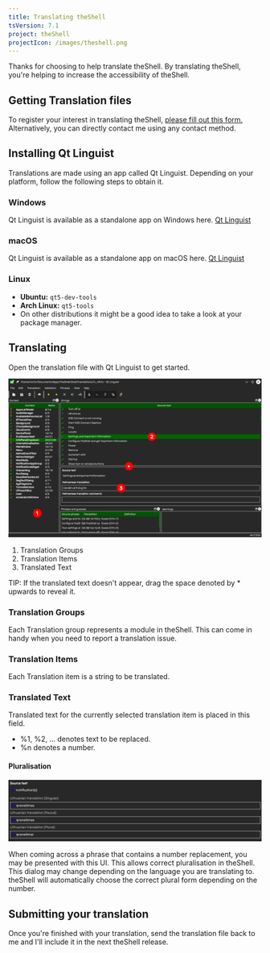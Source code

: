 ```yaml
---
title: Translating theShell
tsVersion: 7.1
project: theShell
projectIcon: /images/theshell.png
---
```


Thanks for choosing to help translate theShell. By translating theShell, you're helping to increase the accessibility of theShell.

## Getting Translation files
To register your interest in translating theShell, [please fill out this form.](https://docs.google.com/forms/d/e/1FAIpQLSfaw9JCpBltgfJUHqR7mOb8fTgTMZBS5hGcHvFUj-L6vASWOg/viewform?usp=sf_link) Alternatively, you can directly contact me using any contact method.

## Installing Qt Linguist
Translations are made using an app called Qt Linguist. Depending on your platform, follow the following steps to obtain it.

### Windows
Qt Linguist is available as a standalone app on Windows here.
[Qt Linguist](https://github.com/lelegard/qtlinguist-installers/releases/download/v5.9.2/QtLinguist-5.9.2.exe)

### macOS
Qt Linguist is available as a standalone app on macOS here.
[Qt Linguist](https://github.com/lelegard/qtlinguist-installers/releases/download/v5.9.2/QtLinguist-5.9.2.dmg)

### Linux
- **Ubuntu:** `qt5-dev-tools`
- **Arch Linux:** `qt5-tools`
- On other distributions it might be a good idea to take a look at your package manager.

## Translating
Open the translation file with Qt Linguist to get started.

![Qt Linguist](images/linguistMain.png)
1. Translation Groups
2. Translation Items
3. Translated Text

TIP: If the translated text doesn't appear, drag the space denoted by * upwards to reveal it.

### Translation Groups
Each Translation group represents a module in theShell. This can come in handy when you need to report a translation issue.

### Translation Items
Each Translation item is a string to be translated. 

### Translated Text
Translated text for the currently selected translation item is placed in this field.
- %1, %2, ... denotes text to be replaced.
- %n denotes a number.

#### Pluralisation
![Qt Lingust Pluralisation](images/linguistPlurals.png)

When coming across a phrase that contains a number replacement, you may be presented with this UI. This allows correct pluralisation in theShell. This dialog may change depending on the language you are translating to. theShell will automatically choose the correct plural form depending on the number.

## Submitting your translation
Once you're finished with your translation, send the translation file back to me and I'll include it in the next theShell release.
